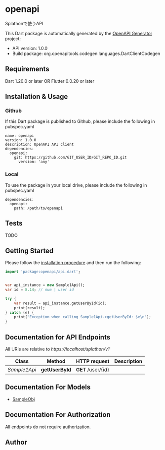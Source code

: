 # openapi
Splathonで使うAPI

This Dart package is automatically generated by the [OpenAPI Generator](https://openapi-generator.tech) project:

- API version: 1.0.0
- Build package: org.openapitools.codegen.languages.DartClientCodegen

## Requirements

Dart 1.20.0 or later OR Flutter 0.0.20 or later

## Installation & Usage

### Github
If this Dart package is published to Github, please include the following in pubspec.yaml
```
name: openapi
version: 1.0.0
description: OpenAPI API client
dependencies:
  openapi:
    git: https://github.com/GIT_USER_ID/GIT_REPO_ID.git
      version: 'any'
```

### Local
To use the package in your local drive, please include the following in pubspec.yaml
```
dependencies:
  openapi:
    path: /path/to/openapi
```

## Tests

TODO

## Getting Started

Please follow the [installation procedure](#installation--usage) and then run the following:

```dart
import 'package:openapi/api.dart';


var api_instance = new Sample1Api();
var id = 8.14; // num | user id

try {
    var result = api_instance.getUserById(id);
    print(result);
} catch (e) {
    print("Exception when calling Sample1Api->getUserById: $e\n");
}

```

## Documentation for API Endpoints

All URIs are relative to *https://localhost/splathon/v1*

Class | Method | HTTP request | Description
------------ | ------------- | ------------- | -------------
*Sample1Api* | [**getUserById**](docs//Sample1Api.md#getuserbyid) | **GET** /user/{id} | 


## Documentation For Models

 - [SampleObj](docs//SampleObj.md)


## Documentation For Authorization

 All endpoints do not require authorization.


## Author




